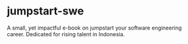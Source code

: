 # jumpstart-swe
A small, yet impactful e-book on jumpstart your software engineering career. Dedicated for rising talent in Indonesia.
